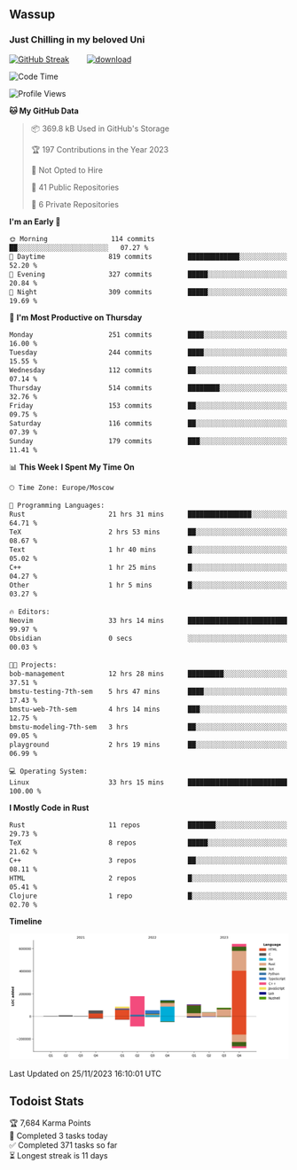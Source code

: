 ## Wassup 
### Just Chilling in my beloved Uni 

<!--
-->

[![GitHub Streak](http://github-readme-streak-stats.herokuapp.com?user=archeoss&theme=shades-of-purple&hide_border=true&date_format=j%20M%5B%20Y%5D)](https://git.io/streak-stats)&nbsp;&nbsp;&nbsp;&nbsp;&nbsp;&nbsp;&nbsp;&nbsp;[![download](https://user-images.githubusercontent.com/68448737/147796309-d8b65b1d-4dde-40d9-b03a-2b42aaa6cd43.jpeg)
](http://bmstu.ru/)

<!--START_SECTION:waka-->
![Code Time](http://img.shields.io/badge/Code%20Time-2%2C113%20hrs%2055%20mins-blue)

![Profile Views](http://img.shields.io/badge/Profile%20Views-1-blue)

**🐱 My GitHub Data** 

> 📦 369.8 kB Used in GitHub's Storage 
 > 
> 🏆 197 Contributions in the Year 2023
 > 
> 🚫 Not Opted to Hire
 > 
> 📜 41 Public Repositories 
 > 
> 🔑 6 Private Repositories 
 > 
**I'm an Early 🐤** 

```text
🌞 Morning                114 commits         ██░░░░░░░░░░░░░░░░░░░░░░░   07.27 % 
🌆 Daytime                819 commits         █████████████░░░░░░░░░░░░   52.20 % 
🌃 Evening                327 commits         █████░░░░░░░░░░░░░░░░░░░░   20.84 % 
🌙 Night                  309 commits         █████░░░░░░░░░░░░░░░░░░░░   19.69 % 
```
📅 **I'm Most Productive on Thursday** 

```text
Monday                   251 commits         ████░░░░░░░░░░░░░░░░░░░░░   16.00 % 
Tuesday                  244 commits         ████░░░░░░░░░░░░░░░░░░░░░   15.55 % 
Wednesday                112 commits         ██░░░░░░░░░░░░░░░░░░░░░░░   07.14 % 
Thursday                 514 commits         ████████░░░░░░░░░░░░░░░░░   32.76 % 
Friday                   153 commits         ██░░░░░░░░░░░░░░░░░░░░░░░   09.75 % 
Saturday                 116 commits         ██░░░░░░░░░░░░░░░░░░░░░░░   07.39 % 
Sunday                   179 commits         ███░░░░░░░░░░░░░░░░░░░░░░   11.41 % 
```


📊 **This Week I Spent My Time On** 

```text
🕑︎ Time Zone: Europe/Moscow

💬 Programming Languages: 
Rust                     21 hrs 31 mins      ████████████████░░░░░░░░░   64.71 % 
TeX                      2 hrs 53 mins       ██░░░░░░░░░░░░░░░░░░░░░░░   08.67 % 
Text                     1 hr 40 mins        █░░░░░░░░░░░░░░░░░░░░░░░░   05.02 % 
C++                      1 hr 25 mins        █░░░░░░░░░░░░░░░░░░░░░░░░   04.27 % 
Other                    1 hr 5 mins         █░░░░░░░░░░░░░░░░░░░░░░░░   03.27 % 

🔥 Editors: 
Neovim                   33 hrs 14 mins      █████████████████████████   99.97 % 
Obsidian                 0 secs              ░░░░░░░░░░░░░░░░░░░░░░░░░   00.03 % 

🐱‍💻 Projects: 
bob-management           12 hrs 28 mins      █████████░░░░░░░░░░░░░░░░   37.51 % 
bmstu-testing-7th-sem    5 hrs 47 mins       ████░░░░░░░░░░░░░░░░░░░░░   17.43 % 
bmstu-web-7th-sem        4 hrs 14 mins       ███░░░░░░░░░░░░░░░░░░░░░░   12.75 % 
bmstu-modeling-7th-sem   3 hrs               ██░░░░░░░░░░░░░░░░░░░░░░░   09.05 % 
playground               2 hrs 19 mins       ██░░░░░░░░░░░░░░░░░░░░░░░   06.99 % 

💻 Operating System: 
Linux                    33 hrs 15 mins      █████████████████████████   100.00 % 
```

**I Mostly Code in Rust** 

```text
Rust                     11 repos            ███████░░░░░░░░░░░░░░░░░░   29.73 % 
TeX                      8 repos             █████░░░░░░░░░░░░░░░░░░░░   21.62 % 
C++                      3 repos             ██░░░░░░░░░░░░░░░░░░░░░░░   08.11 % 
HTML                     2 repos             █░░░░░░░░░░░░░░░░░░░░░░░░   05.41 % 
Clojure                  1 repo              █░░░░░░░░░░░░░░░░░░░░░░░░   02.70 % 
```



**Timeline**

![Lines of Code chart](https://raw.githubusercontent.com/archeoss/archeoss/master/assets/bar_graph.png)


 Last Updated on 25/11/2023 16:10:01 UTC
<!--END_SECTION:waka-->

## Todoist Stats

<!-- TODO-IST:START -->
🏆  7,684 Karma Points           
🌸  Completed 3 tasks today           
✅  Completed 371 tasks so far           
⏳  Longest streak is 11 days
<!-- TODO-IST:END -->
